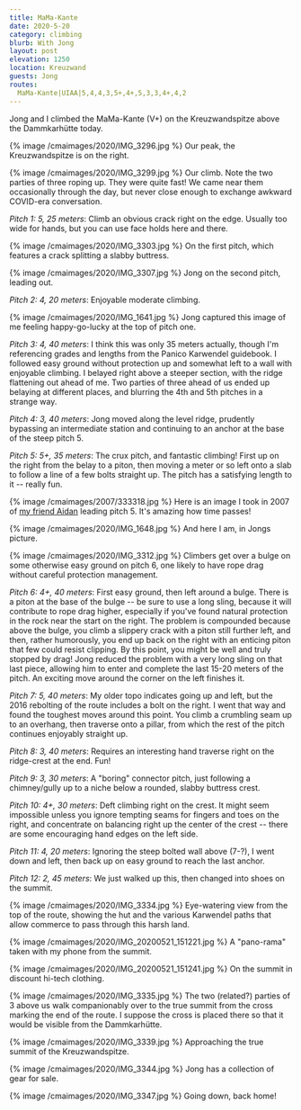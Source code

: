 ```yaml
---
title: MaMa-Kante
date: 2020-5-20
category: climbing
blurb: With Jong
layout: post
elevation: 1250
location: Kreuzwand
guests: Jong
routes:
  MaMa-Kante|UIAA|5,4,4,3,5+,4+,5,3,3,4+,4,2
---
```


Jong and I climbed the MaMa-Kante (V+) on the Kreuzwandspitze above
the Dammkarhütte today.

{% image /cmaimages/2020/IMG_3296.jpg %}
Our peak, the Kreuzwandspitze is on the right.

{% image /cmaimages/2020/IMG_3299.jpg %}
Our climb. Note the two parties of three roping up. They were quite
fast! We came near them occasionally through the day, but never close enough
to exchange awkward COVID-era conversation.

*Pitch 1: 5, 25 meters*: Climb an obvious crack right on the edge. Usually
too wide for hands, but you can use face holds here and there.

{% image /cmaimages/2020/IMG_3303.jpg %}
On the first pitch, which features a crack splitting a slabby buttress.

{% image /cmaimages/2020/IMG_3307.jpg %}
Jong on the second pitch, leading out.

*Pitch 2: 4, 20 meters*: Enjoyable moderate climbing.

{% image /cmaimages/2020/IMG_1641.jpg %}
Jong captured this image of me feeling happy-go-lucky at the top of
pitch one.

*Pitch 3: 4, 40 meters*: I think this was only 35 meters actually, though
I'm referencing grades and lengths from the Panico Karwendel guidebook.
I followed easy ground without protection up and somewhat left to a wall
with enjoyable climbing.
I belayed right above a steeper section, with the ridge flattening out
ahead of me. Two parties of three ahead of us ended up belaying at
different places, and blurring the 4th and 5th pitches in a strange way.

*Pitch 4: 3, 40 meters*: Jong moved along the level ridge, prudently bypassing
an intermediate station and continuing to an anchor at the base of the steep pitch 5.

*Pitch 5: 5+, 35 meters*: The crux pitch, and fantastic climbing! First up
on the right from the belay to a piton, then moving a meter or so left
onto a slab to follow a line of a few bolts straight up. The pitch has
a satisfying length to it -- really fun.

{% image /cmaimages/2007/333318.jpg %}
Here is an image I took in 2007 of [my friend Aidan](/friends/aidan) leading
pitch 5.  It's amazing how time passes!

{% image /cmaimages/2020/IMG_1648.jpg %}
And here I am, in Jongs picture.

{% image /cmaimages/2020/IMG_3312.jpg %}
Climbers get over a bulge on some otherwise easy ground on pitch 6,
one likely to have rope drag without careful protection management.

*Pitch 6: 4+, 40 meters*: First easy ground, then left around a bulge.
There is a piton at the base of the bulge -- be sure to use a long sling,
because it will contribute to rope drag higher, especially if you've
found natural protection in the rock near the start on the right.
The problem is compounded because above the bulge, you climb a slippery
crack with a piton still further left, and then, rather humorously,
you end up back on the right with an enticing piton that few could
resist clipping. By this point, you might be well and truly stopped
by drag! Jong reduced the problem with a very long sling on that last
piece, allowing him to enter and complete the last 15-20 meters of the
pitch. An exciting move around the corner on the left finishes it.

*Pitch 7: 5, 40 meters*: My older topo indicates going up and left,
but the 2016 rebolting of the route includes a bolt on the right. I went
that way and found the toughest moves around this point. You climb
a crumbling seam up to an overhang, then traverse onto a pillar, from
which the rest of the pitch continues enjoyably straight up.

*Pitch 8: 3, 40 meters*: Requires an interesting hand traverse right
on the ridge-crest at the end. Fun!

*Pitch 9: 3, 30 meters*: A "boring" connector pitch, just following
a chimney/gully up to a niche below a rounded, slabby buttress crest.

*Pitch 10: 4+, 30 meters*: Deft climbing right on the crest. It might seem
impossible unless you ignore tempting seams for fingers and toes on the right,
and concentrate on balancing right up the center of the crest -- there are some
encouraging hand edges on the left side.

*Pitch 11: 4, 20 meters*: Ignoring the steep bolted wall above (7-?), I went
down and left, then back up on easy ground to reach the last anchor.

*Pitch 12: 2, 45 meters*: We just walked up this, then changed into shoes on
the summit.

{% image /cmaimages/2020/IMG_3334.jpg %}
Eye-watering view from the top of the route, showing the hut and the
various Karwendel paths that allow commerce to pass through this
harsh land.

{% image /cmaimages/2020/IMG_20200521_151221.jpg %}
A "pano-rama" taken with my phone from the summit.

{% image /cmaimages/2020/IMG_20200521_151241.jpg %}
On the summit in discount hi-tech clothing.

{% image /cmaimages/2020/IMG_3335.jpg %}
The two (related?) parties of 3 above us walk companionably over to the
true summit from the cross marking the end of the route. I suppose the
cross is placed there so that it would be visible from the
Dammkarhütte.

{% image /cmaimages/2020/IMG_3339.jpg %}
Approaching the true summit of the Kreuzwandspitze.

{% image /cmaimages/2020/IMG_3344.jpg %}
Jong has a collection of gear for sale.

{% image /cmaimages/2020/IMG_3347.jpg %}
Going down, back home!

